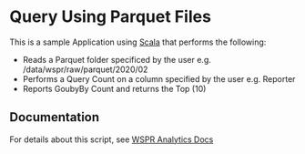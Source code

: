 # Query Using Parquet Files

This is a sample Application using [Scala][] that performs the following:

* Reads a Parquet folder specificed by the user e.g. /data/wspr/raw/parquet/2020/02
* Performs a Query Count on a column specified by the user e.g. Reporter
* Reports GoubyBy Count and returns the Top (10) 

## Documentation

For details about this script, see [WSPR Analytics Docs][]

[wpsrspots-2020-02.csv.zip]: http://wsprnet.org/archive/wsprspots-2020-02.csv.zip
[sdkman]: https://sdkman.io/
[Spark SQL]: https://spark.apache.org/docs/latest/sql-programming-guide.html
[Scala]: https://scala-lang.org/

[WSPR Analytics Docs]: https://ki7mt.github.io/wspr-analytics/scala
